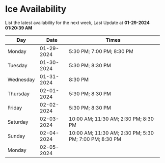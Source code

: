 # Ice Availability

List the latest availability for the next week, Last Update at **01-29-2024 01:20:39 AM**

| Day         | Date        | Times       |
| ----------- | ----------- | ----------- |
|Monday|01-29-2024|5:30 PM; 7:00 PM; 8:30 PM|
|Tuesday|01-30-2024|5:30 PM; 8:30 PM|
|Wednesday|01-31-2024|8:30 PM|
|Thursday|02-01-2024|5:30 PM; 8:30 PM|
|Friday|02-02-2024|5:30 PM; 8:30 PM|
|Saturday|02-03-2024|10:00 AM; 11:30 AM; 2:30 PM; 8:30 PM|
|Sunday|02-04-2024|10:00 AM; 11:30 AM; 2:30 PM; 5:30 PM; 7:00 PM; 8:30 PM|
|Monday|02-05-2024||
